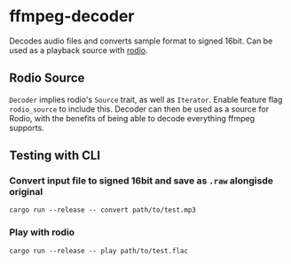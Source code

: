 # ffmpeg-decoder

Decodes audio files and converts sample format to signed 16bit. Can
be used as a playback source with [rodio](https://github.com/RustAudio/rodio).


## Rodio Source

`Decoder` implies rodio's `Source` trait, as well as `Iterator`. Enable feature 
flag `rodio_source` to include this. Decoder can then be used as a source for Rodio,
with the benefits of being able to decode everything ffmpeg supports.


## Testing with CLI


### Convert input file to signed 16bit and save as `.raw` alongisde original
```
cargo run --release -- convert path/to/test.mp3
```

### Play with rodio
```
cargo run --release -- play path/to/test.flac
```